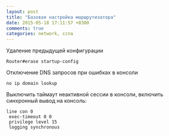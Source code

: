 ```yaml
---
layout: post
title: "Базовая настройка маршрутизатора"
date: 2015-05-18 17:11:57 +0300
comments: true
categories: network, ccna
---
```

Удаление предыдущей конфигурации

```
Router#erase startup-config
```

Отключение DNS запросов при ошибках в консоли
```
no ip domain lookup
```

Выключить таймаут неактивной сессии в консоли, включить синхронный вывод на консоль:
```
line con 0
 exec-timeout 0 0
 privilege level 15
 logging synchronous
```
